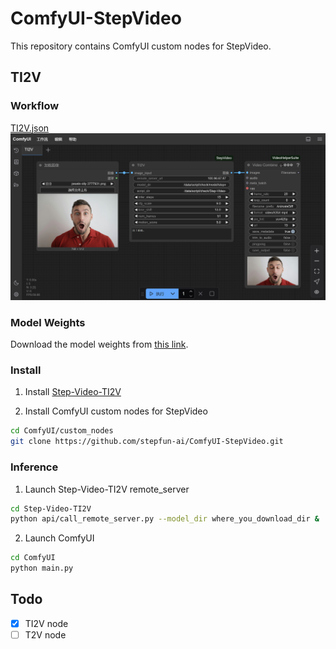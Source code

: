 # ComfyUI-StepVideo
This repository contains ComfyUI custom nodes for StepVideo.

## TI2V
### Workflow
[TI2V.json](workflow/TI2V.json)
![TI2V](workflow/TI2V.jpg)

### Model Weights
Download the model weights from [this link](https://huggingface.co/stepfun-ai/stepvideo-ti2v).

### Install
1. Install [Step-Video-TI2V](https://github.com/stepfun-ai/Step-Video-TI2V)

2. Install ComfyUI custom nodes for StepVideo
```bash
cd ComfyUI/custom_nodes
git clone https://github.com/stepfun-ai/ComfyUI-StepVideo.git 
```

### Inference
1. Launch Step-Video-TI2V remote_server
```bash
cd Step-Video-TI2V
python api/call_remote_server.py --model_dir where_you_download_dir &  ## We assume you have more than 4 GPUs available. This command will return the URL for both the caption API and the VAE API. Please use the returned URL as "remote_server_url" parameter in the "TI2V" node.
```

2. Launch ComfyUI
```bash
cd ComfyUI
python main.py
```

## Todo
- [x] TI2V node
- [ ] T2V node
